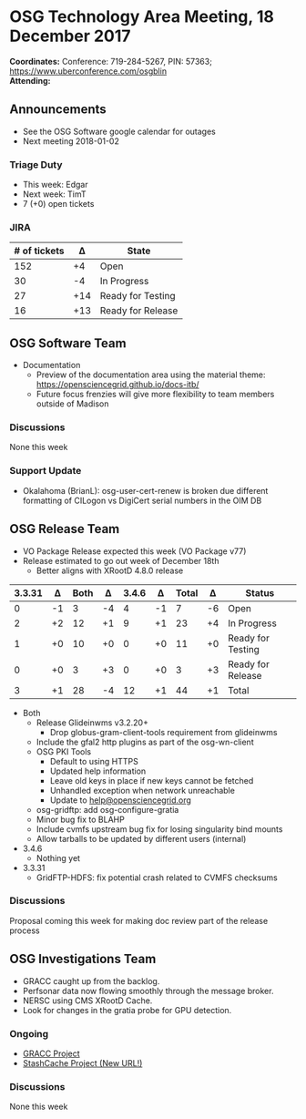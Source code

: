 # OSG Technology Area Meeting, 18 December 2017

**Coordinates:** Conference: 719-284-5267, PIN: 57363; <https://www.uberconference.com/osgblin>   
**Attending:**  


## Announcements

-   See the OSG Software google calendar for outages
-   Next meeting 2018-01-02


### Triage Duty

-   This week: Edgar
-   Next week: TimT
-   7 (+0) open tickets


### JIRA

| # of tickets | &Delta; | State             |
|------------ |------- |----------------- |
| 152          | +4      | Open              |
| 30           | -4      | In Progress       |
| 27           | +14     | Ready for Testing |
| 16           | +13     | Ready for Release |


## OSG Software Team

-   Documentation  
    -   Preview of the documentation area using the material theme: <https://opensciencegrid.github.io/docs-itb/>
    -   Future focus frenzies will give more flexibility to team members outside of Madison


### Discussions

None this week  


### Support Update

-   Okalahoma (BrianL): osg-user-cert-renew is broken due different formatting of CILogon vs DigiCert serial numbers in the OIM DB


## OSG Release Team

-   VO Package Release expected this week (VO Package v77)
-   Release estimated to go out week of December 18th  
    -   Better aligns with XRootD 4.8.0 release

| 3.3.31 | &Delta; | Both | &Delta; | 3.4.6 | &Delta; | Total | &Delta; | Status            |
|------ |------- |---- |------- |----- |------- |----- |------- |----------------- |
| 0      | -1      | 3    | -4      | 4     | -1      | 7     | -6      | Open              |
| 2      | +2      | 12   | +1      | 9     | +1      | 23    | +4      | In Progress       |
| 1      | +0      | 10   | +0      | 0     | +0      | 11    | +0      | Ready for Testing |
| 0      | +0      | 3    | +3      | 0     | +0      | 3     | +3      | Ready for Release |
| 3      | +1      | 28   | -4      | 12    | +1      | 44    | +1      | Total             |

-   Both  
    -   Release Glideinwms v3.2.20+  
        -   Drop globus-gram-client-tools requirement from glideinwms
    -   Include the gfal2 http plugins as part of the osg-wn-client
    -   OSG PKI Tools  
        -   Default to using HTTPS
        -   Updated help information
        -   Leave old keys in place if new keys cannot be fetched
        -   Unhandled exception when network unreachable
        -   Update to help@opensciencegrid.org
    -   osg-gridftp: add osg-configure-gratia
    -   Minor bug fix to BLAHP
    -   Include cvmfs upstream bug fix for losing singularity bind mounts
    -   Allow tarballs to be updated by different users (internal)
-   3.4.6  
    -   Nothing yet
-   3.3.31  
    -   GridFTP-HDFS: fix potential crash related to CVMFS checksums


### Discussions

Proposal coming this week for making doc review part of the release process  


## OSG Investigations Team

-   GRACC caught up from the backlog.
-   Perfsonar data now flowing smoothly through the message broker.
-   NERSC using CMS XRootD Cache.
-   Look for changes in the gratia probe for GPU detection.


### Ongoing

-   [GRACC Project](https://jira.opensciencegrid.org/projects/GRACC/)
-   [StashCache Project (New URL!)](https://opensciencegrid.github.io/StashCache/)


### Discussions

None this week
